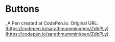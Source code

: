 # Buttons
 _A Pen created at CodePen.io. Original URL: [https://codepen.io/sarathmummini/pen/ZdbPLy](https://codepen.io/sarathmummini/pen/ZdbPLy).

 
